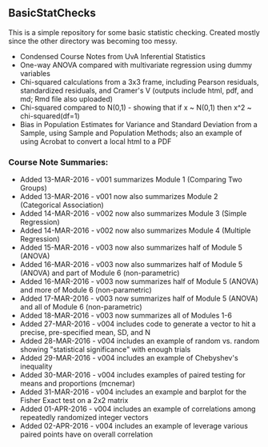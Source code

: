 ## BasicStatChecks  
This is a simple repository for some basic statistic checking.  Created mostly since the other directory was becoming too messy.  

* Condensed Course Notes from UvA Inferential Statistics  
* One-way ANOVA compared with multivariate regression using dummy variables  
* Chi-squared calculations from a 3x3 frame, including Pearson residuals, standardized residuals, and Cramer's V (outputs include html, pdf, and md; Rmd file also uploaded)  
* Chi-squared compared to N(0,1) - showing that if x ~ N(0,1) then x^2 ~ chi-squared(df=1)  
* Bias in Population Estimates for Variance and Standard Deviation from a Sample, using Sample and Population Methods; also an example of using Acrobat to convert a local html to a PDF  
  
### Course Note Summaries:  
* Added 13-MAR-2016 - v001 summarizes Module 1 (Comparing Two Groups)  
* Added 13-MAR-2016 - v001 now also summarizes Module 2 (Categorical Association)  
* Added 14-MAR-2016 - v002 now also summarizes Module 3 (Simple Regression)  
* Added 14-MAR-2016 - v002 now also summarizes Module 4 (Multiple Regression)  
* Added 15-MAR-2016 - v003 now also summarizes half of Module 5 (ANOVA)  
* Added 16-MAR-2016 - v003 now also summarizes half of Module 5 (ANOVA) and part of Module 6 (non-parametric)  
* Added 16-MAR-2016 - v003 now summarizes half of Module 5 (ANOVA) and more of Module 6 (non-parametric)  
* Added 17-MAR-2016 - v003 now summarizes half of Module 5 (ANOVA) and all of Module 6 (non-parametric)  
* Added 18-MAR-2016 - v003 now summarizes all of Modules 1-6  
* Added 27-MAR-2016 - v004 includes code to generate a vector to hit a precise, pre-specified mean, SD, and N  
* Added 28-MAR-2016 - v004 includes an example of random vs. random showing "statistical significance" with enough trials  
* Added 29-MAR-2016 - v004 includes an example of Chebyshev's inequality  
* Added 30-MAR-2016 - v004 includes examples of paired testing for means and proportions (mcnemar)   
* Added 31-MAR-2016 - v004 includes an example and barplot for the Fisher Exact test on a 2x2 matrix
* Added 01-APR-2016 - v004 includes an example of correlations among repeatedly randomized integer vectors  
* Added 02-APR-2016 - v004 includes an example of leverage various paired points have on overall correlation  
